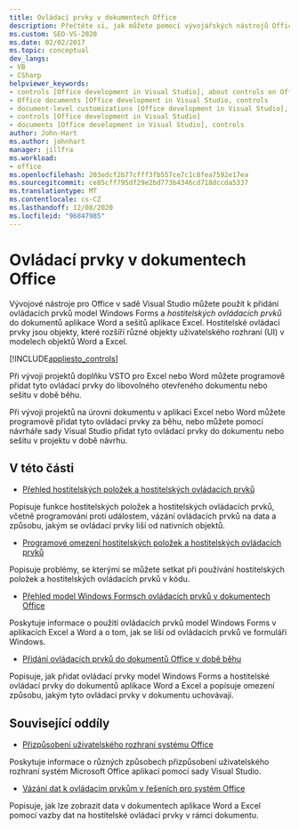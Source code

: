 ```yaml
---
title: Ovládací prvky v dokumentech Office
description: Přečtěte si, jak můžete pomocí vývojářských nástrojů Office v sadě Visual Studio přidat ovládací prvky model Windows Forms a hostování do dokumentů aplikace Word a sešitů aplikace Excel.
ms.custom: SEO-VS-2020
ms.date: 02/02/2017
ms.topic: conceptual
dev_langs:
- VB
- CSharp
helpviewer_keywords:
- controls [Office development in Visual Studio], about controls on Office documents
- Office documents [Office development in Visual Studio, controls
- document-level customizations [Office development in Visual Studio], controls
- controls [Office development in Visual Studio]
- documents [Office development in Visual Studio], controls
author: John-Hart
ms.author: johnhart
manager: jillfra
ms.workload:
- office
ms.openlocfilehash: 203edcf2b77cfff3fb557ce7c1c8fea7592e17ea
ms.sourcegitcommit: ce85cff795df29e2bd773b4346cd718dccda5337
ms.translationtype: MT
ms.contentlocale: cs-CZ
ms.lasthandoff: 12/08/2020
ms.locfileid: "96847985"
---
```

# <a name="controls-on-office-documents"></a>Ovládací prvky v dokumentech Office
  Vývojové nástroje pro Office v sadě Visual Studio můžete použít k přidání ovládacích prvků model Windows Forms a *hostitelských ovládacích prvků* do dokumentů aplikace Word a sešitů aplikace Excel. Hostitelské ovládací prvky jsou objekty, které rozšíří různé objekty uživatelského rozhraní (UI) v modelech objektů Word a Excel.

 [!INCLUDE[appliesto_controls](../vsto/includes/appliesto-controls-md.md)]

 Při vývoji projektů doplňku VSTO pro Excel nebo Word můžete programově přidat tyto ovládací prvky do libovolného otevřeného dokumentu nebo sešitu v době běhu.

 Při vývoji projektů na úrovni dokumentu v aplikaci Excel nebo Word můžete programově přidat tyto ovládací prvky za běhu, nebo můžete pomocí návrháře sady Visual Studio přidat tyto ovládací prvky do dokumentu nebo sešitu v projektu v době návrhu.

## <a name="in-this-section"></a>V této části
- [Přehled hostitelských položek a hostitelských ovládacích prvků](../vsto/host-items-and-host-controls-overview.md)

 Popisuje funkce hostitelských položek a hostitelských ovládacích prvků, včetně programování proti událostem, vázání ovládacích prvků na data a způsobu, jakým se ovládací prvky liší od nativních objektů.

- [Programové omezení hostitelských položek a hostitelských ovládacích prvků](../vsto/programmatic-limitations-of-host-items-and-host-controls.md)

 Popisuje problémy, se kterými se můžete setkat při používání hostitelských položek a hostitelských ovládacích prvků v kódu.

- [Přehled model Windows Formsch ovládacích prvků v dokumentech Office](../vsto/windows-forms-controls-on-office-documents-overview.md)

 Poskytuje informace o použití ovládacích prvků model Windows Forms v aplikacích Excel a Word a o tom, jak se liší od ovládacích prvků ve formuláři Windows.

- [Přidání ovládacích prvků do dokumentů Office v době běhu](../vsto/adding-controls-to-office-documents-at-run-time.md)

 Popisuje, jak přidat ovládací prvky model Windows Forms a hostitelské ovládací prvky do dokumentů aplikace Word a Excel a popisuje omezení způsobu, jakým tyto ovládací prvky v dokumentu uchovávají.

## <a name="related-sections"></a>Související oddíly
- [Přizpůsobení uživatelského rozhraní systému Office](../vsto/office-ui-customization.md)

 Poskytuje informace o různých způsobech přizpůsobení uživatelského rozhraní systém Microsoft Office aplikací pomocí sady Visual Studio.

- [Vázání dat k ovládacím prvkům v řešeních pro systém Office](../vsto/binding-data-to-controls-in-office-solutions.md)

 Popisuje, jak lze zobrazit data v dokumentech aplikace Word a Excel pomocí vazby dat na hostitelské ovládací prvky v rámci dokumentu.
